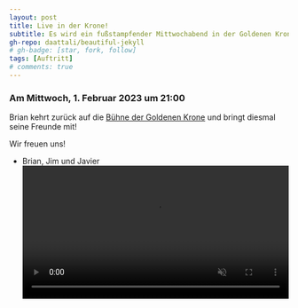 ```yaml
---
layout: post
title: Live in der Krone!
subtitle: Es wird ein fußstampfender Mittwochabend in der Goldenen Krone Darmstadt.
gh-repo: daattali/beautiful-jekyll
# gh-badge: [star, fork, follow]
tags: [Auftritt]
# comments: true
---
```


### Am Mittwoch, 1. Februar 2023 um 21:00

Brian kehrt zurück auf die [Bühne der Goldenen Krone](https://www.goldene-krone.de/veranstaltung/open-creek-stringband/) und bringt diesmal seine Freunde mit!

Wir freuen uns!

- Brian, Jim und Javier  
<video src="/assets/img/choochoo.mp4" autoplay muted controls loop width="100%"></video>
